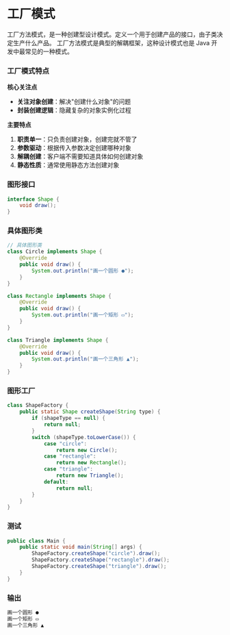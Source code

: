 # 工厂模式

工厂方法模式，是⼀种创建型设计模式。定义一个用于创建产品的接口，由子类决定生产什么产品。
工厂方法模式是典型的解耦框架，这种设计模式也是 Java 开发中最常见的⼀种模式。



### **工厂模式特点**

**核心关注点**

- **关注对象创建**：解决"创建什么对象"的问题
- **封装创建逻辑**：隐藏复杂的对象实例化过程

**主要特点**

1. **职责单一**：只负责创建对象，创建完就不管了
2. **参数驱动**：根据传入参数决定创建哪种对象
3. **解耦创建**：客户端不需要知道具体如何创建对象
4. **静态性质**：通常使用静态方法创建对象



### 图形接口

```java
interface Shape {
    void draw();
}
```



### 具体图形类

```java
// 具体图形类
class Circle implements Shape {
    @Override
    public void draw() {
        System.out.println("画一个圆形 ●");
    }
}

class Rectangle implements Shape {
    @Override
    public void draw() {
        System.out.println("画一个矩形 ▭");
    }
}

class Triangle implements Shape {
    @Override
    public void draw() {
        System.out.println("画一个三角形 ▲");
    }
}
```



### 图形工厂

```java
class ShapeFactory {
    public static Shape createShape(String type) {
        if (shapeType == null) {
            return null;
        }
        switch (shapeType.toLowerCase()) {
            case "circle":
                return new Circle();
            case "rectangle":
                return new Rectangle();
            case "triangle":
                return new Triangle();
            default:
                return null;
        }
    }
}
```



### 测试

```java
public class Main {
    public static void main(String[] args) {
        ShapeFactory.createShape("circle").draw();
        ShapeFactory.createShape("rectangle").draw();
        ShapeFactory.createShape("triangle").draw();
    }
}
```



### 输出

```powershell
画一个圆形 ●
画一个矩形 ▭
画一个三角形 ▲
```

